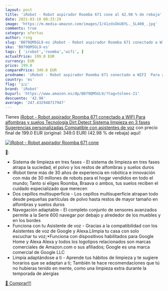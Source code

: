 ```yaml
---
layout: post
title: 'iRobot - Robot aspirador Roomba 671 cone al 42.98 % de rebaja'
date: 2021-03-10 08:33:29
image: 'https://m.media-amazon.com/images/I/41zdsOkU8YL._SL400_.jpg'
comments: true
category: ofertas
author: ring
slug: 'B079QM5GL9-es iRobot - Robot aspirador Roomba 671 conectado a WIFI Para...'
sku: 'B079QM5GL9-es'
tags: [ 'irobot','roomba','wifi', ]
actualPrice: 199.0 EUR
currency: EUR
price: 199.0
comparePrice: 349.0 EUR
prodname: 'iRobot - Robot aspirador Roomba 671 conectado a WIFI  Para alfombras y suelos  Tecnología Dirt Detect  Sistema limpieza en 3 fases  Sugerencias personalizadas  Compatible con asistentes de voz'
country: 'es'
flag: '🇪🇸'
brand: 'iRobot'
buyurl: 'https://www.amazon.es/dp/B079QM5GL9/?tag=tolees-21'
descuento: '42.98'
average: '247.432948717947'
---
```


Tienes [iRobot - Robot aspirador Roomba 671 conectado a WIFI  Para alfombras y suelos  Tecnología Dirt Detect  Sistema limpieza en 3 fases  Sugerencias personalizadas  Compatible con asistentes de voz](https://www.amazon.es/dp/B079QM5GL9/?tag=tolees-21) con precio final de  199.0 EUR (original: 349.0 EUR) (42.98 %  de rebaja) aqui!

[![iRobot - Robot aspirador Roomba 671 cone](https://m.media-amazon.com/images/I/41zdsOkU8YL._SL400_.jpg)](https://www.amazon.es/dp/B079QM5GL9/?tag=tolees-21)

🔎:

- Sistema de limpieza en tres fases - El sistema de limpieza en tres fases atrapa la suciedad, el polvo y los restos de alfombras y suelos duros
- iRobot tiene más de 30 años de experiencia en robótica e innovación con más de 30 millones de robots para el hogar vendidos en todo el mundo; Tanto si eliges Roomba, Braava o ambos, tus suelos reciben el cuidado especializado que merecen
- Dos cepillos multisuperficie - Los cepillos multisuperficie atrapan todo desde pequeñas partículas de polvo hasta restos de mayor tamaño en alfombras y suelos duros
- Navegación adaptable - El completo conjunto de sensores avanzados permite a la Serie 600 navegar por debajo y alrededor de los muebles y en los bordes
- Funciona con tu Asistente de voz - Gracias a la compatibilidad con los Asistentes de voz de Google y Alexa.Llimpia tu casa con solo escuchar tu voz;*Funciona con dispositivos habilitados para Google Home y Alexa Alexa y todos los logotipos relacionados son marcas comerciales de Amazon.com o sus afiliados; Google es una marca comercial de Google LLC
- Limpia adaptándose a ti - Aprende tus hábitos de limpieza y te sugiere horarios que se adaptan a ti; También te hace recomendaciones que tú no hubieras tenido en mente, como una limpieza extra durante la temporada de alergias

[🛒 Comprar!!!](https://www.amazon.es/dp/B079QM5GL9/?tag=tolees-21)

